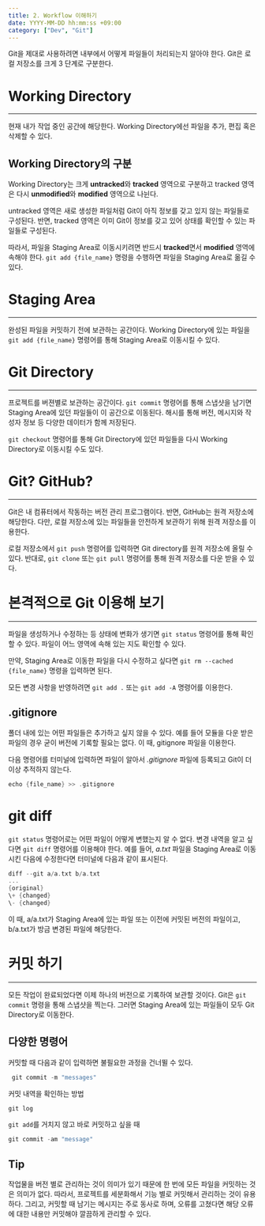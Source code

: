 ```yaml
---
title: 2. Workflow 이해하기
date: YYYY-MM-DD hh:mm:ss +09:00
category: ["Dev", "Git"]
---
```


Git을 제대로 사용하려면 내부에서 어떻게 파일들이 처리되는지 알아야 한다. Git은 로컬 저장소를 크게 3 단계로 구분한다.

# Working Directory
---
현재 내가 작업 중인 공간에 해당한다. Working Directory에선 파일을 추가, 편집 혹은 삭제할 수 있다. 

## Working Directory의 구분
Working Directory는 크게 **untracked**와 **tracked** 영역으로 구분하고 tracked 영역은 다시 **unmodified**와 **modified** 영역으로 나뉜다. 

untracked 영역은 새로 생성한 파일처럼 Git이 아직 정보를 갖고 있지 않는 파일들로 구성된다. 반면, tracked 영역은 이미 Git이 정보를 갖고 있어 상태를 확인할 수 있는 파일들로 구성된다.

따라서, 파일을 Staging Area로 이동시키려면 반드시 **tracked**면서 **modified** 영역에 속해야 한다. `git add {file_name}` 명령을 수행하면 파일을 Staging Area로 옮길 수 있다.

# Staging Area
---
완성된 파일을 커밋하기 전에 보관하는 공간이다. Working Directory에 있는 파일을 `git add {file_name}` 명령어를 통해 Staging Area로 이동시킬 수 있다.

# Git Directory
---
프로젝트를 버젼별로 보관하는 공간이다. `git commit` 명령어를 통해 스냅샷을 남기면 Staging Area에 있던 파일들이 이 공간으로 이동된다. 해시를 통해 버전, 메시지와 작성자 정보 등 다양한 데이터가 함께 저장된다.

`git checkout` 명령어를 통해 Git Directory에 있던 파일들을 다시 Working Directory로 이동시킬 수도 있다.

# Git? GitHub?
---
Git은 내 컴퓨터에서 작동하는 버전 관리 프로그램이다. 반면, GitHub는 원격 저장소에 해당한다. 다만, 로컬 저장소에 있는 파일들을 안전하게 보관하기 위해 원격 저장소를 이용한다.

로컬 저장소에서 `git push` 명령어를 입력하면 Git directory를 원격 저장소에 올릴 수 있다. 반대로, `git clone` 또는 `git pull` 명령어를 통해 원격 저장소를 다운 받을 수 있다.

# 본격적으로 Git 이용해 보기
---
파일을 생성하거나 수정하는 등 상태에 변화가 생기면 `git status` 명령어를 통해 확인할 수 있다. 파일이 어느 영역에 속해 있는 지도 확인할 수 있다.

만약, Staging Area로 이동한 파일을 다시 수정하고 싶다면  `git rm --cached {file_name}` 명령을 입력하면 된다.

모든 변경 사항을 반영하려면 `git add .` 또는 `git add -A` 명령어를 이용한다.

## .gitignore
폴더 내에 있는 어떤 파일들은 추가하고 싶지 않을 수 있다. 예를 들어 모듈을 다운 받은 파일의 경우 굳이 버전에 기록할 필요는 없다. 이 때, gitignore 파일을 이용한다.

다음 명령어를 터미널에 입력하면 파일이 알아서 *.gitignore* 파일에 등록되고 Git이 더 이상 추적하지 않는다.
```c
echo {file_name} >> .gitignore
```

# git diff
`git status` 명령어로는 어떤 파일이 어떻게 변했는지 알 수 없다. 변경 내역을 알고 싶다면 `git diff` 명령어를 이용해야 한다. 예를 들어, *a.txt* 파일을 Staging Area로 이동시킨 다음에 수정한다면 터미널에 다음과 같이 표시된다.
```c
diff --git a/a.txt b/a.txt
...
{original}
\+ {changed}
\- {changed}
```

이 때, a/a.txt가 Staging Area에 있는 파일 또는 이전에 커밋된 버전의 파일이고, b/a.txt가 방금 변경된 파일에 해당한다.

# 커밋 하기
---
 모든 작업이 완료되었다면 이제 하나의 버전으로 기록하여 보관할 것이다. Git은 `git commit` 명령을 통해 스냅샷을 찍는다. 그러면 Staging Area에 있는 파일들이 모두 Git Directory로 이동한다. 

## 다양한 명령어
커밋할 때 다음과 같이 입력하면 불필요한 과정을 건너뛸 수 있다.
```c
 git commit -m "messages"
```

커밋 내역을 확인하는 방법
```c
git log
```

`git add`를 거치지 않고 바로 커밋하고 싶을 때
```c
git commit -am "message"
```

## Tip
작업물을 버전 별로 관리하는 것이 의미가 있기 때문에 한 번에 모든 파일을 커밋하는 것은 의미가 없다. 따라서, 프로젝트를 세분화해서 기능 별로 커밋해서 관리하는 것이 유용하다. 그리고, 커밋할 때 남기는 메시지는 주로 동사로 하며, 오류를 고쳤다면 해당 오류에 대한 내용만 커밋해야 깔끔하게 관리할 수 있다.


